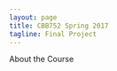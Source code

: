 ```yaml
---
layout: page
title: CBB752 Spring 2017
tagline: Final Project
---
```


<!--- ( include JB/setup ) --->

About the Course
<!--- -------------------  --->

<!---  - **Title:** Biomedical Data Science: Mining and Modeling --->

<!--- - **Instuctor:** [Mark Gerstein](<http://www.gersteinlab.org>) --->

<!--- - **TAs:** Mengting Gu, Paul Muir

- Check out our awesome [course website](<http://cbb752b17.gersteinlab.org>).

- Check out our [post on bioinformatics](<{% post_url 2016-4-10-Categories-of-knowledge-for-bioinformatics-education %}>). --->


<!--- ## About the Final Project --->

